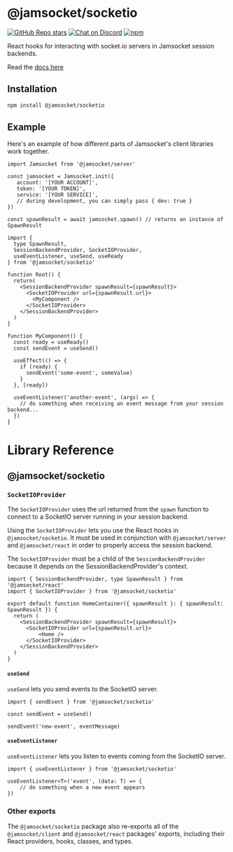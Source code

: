 # @jamsocket/socketio

[![GitHub Repo stars](https://img.shields.io/github/stars/jamsocket/jamsocket?style=social)](https://github.com/jamsocket/jamsocket)
[![Chat on Discord](https://img.shields.io/discord/939641163265232947)](https://discord.gg/N5sEpsuhh9)
[![npm](https://img.shields.io/npm/v/@jamsocket/socketio)](https://www.npmjs.com/package/@jamsocket/socketio)

React hooks for interacting with socket.io servers in Jamsocket session backends.

Read the [docs here](https://docs.jamsocket.com)

## Installation
```bash copy
npm install @jamsocket/socketio
```

## Example

Here's an example of how different parts of Jamsocket's client libraries work together.

```tsx filename="server.tsx"
import Jamsocket from '@jamsocket/server'

const jamsocket = Jamsocket.init({
   account: '[YOUR ACCOUNT]',
   token: '[YOUR TOKEN]',
   service: '[YOUR SERVICE]',
   // during development, you can simply pass { dev: true }
})

const spawnResult = await jamsocket.spawn() // returns an instance of SpawnResult
```

```tsx filename="client.tsx"
import {
  type SpawnResult,
  SessionBackendProvider, SocketIOProvider,
  useEventListener, useSend, useReady
} from '@jamsocket/socketio'

function Root() {
  return(
    <SessionBackendProvider spawnResult={spawnResult}>
      <SocketIOProvider url={spawnResult.url}>
        <MyComponent />
      </SocketIOProvider>
    </SessionBackendProvider>
  )
}

function MyComponent() {
  const ready = useReady()
  const sendEvent = useSend()

  useEffect(() => {
    if (ready) {
      sendEvent('some-event', someValue)
    }
  }, [ready])

  useEventListener('another-event', (args) => {
    // do something when receiving an event message from your session backend...
  })
}
```

# Library Reference

## @jamsocket/socketio

### `SocketIOProvider`

The `SocketIOProvider` uses the url returned from the `spawn` function to connect to a SocketIO server running in your session backend.

Using the `SocketIOProvider` lets you use the React hooks in `@jamsocket/socketio`. It must be used in conjunction with `@jamsocket/server` and `@jamsocket/react` in order to properly access the session backend.

The `SocketIOProvider` must be a child of the `SessionBackendProvider` because it depends on the SessionBackendProvider's context.

```tsx
import { SessionBackendProvider, type SpawnResult } from '@jamsocket/react'
import { SocketIOProvider } from '@jamsocket/socketio'

export default function HomeContainer({ spawnResult }: { spawnResult: SpawnResult }) {
  return (
    <SessionBackendProvider spawnResult={spawnResult}>
      <SocketIOProvider url={spawnResult.url}>
          <Home />
      </SocketIOProvider>
    </SessionBackendProvider>
  )
}
```

#### `useSend`
`useSend` lets you send events to the SocketIO server.
```tsx
import { sendEvent } from '@jamsocket/socketio'

const sendEvent = useSend()

sendEvent('new-event', eventMessage)
```

#### `useEventListener`
`useEventListener` lets you listen to events coming from the SocketIO server.
```tsx
import { useEventListener } from '@jamsocket/socketio'

useEventListener<T>('event', (data: T) => {
    // do something when a new event appears
})
```

### Other exports

The `@jamsocket/socketio` package also re-exports all of the `@jamsocket/client` and `@jamsocket/react` packages' exports, including their React providers, hooks, classes, and types.
